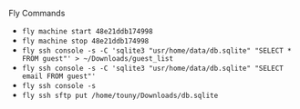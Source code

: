 Fly Commands
- `fly machine start 48e21ddb174998`
- `fly machine stop 48e21ddb174998`
- `fly ssh console -s -C 'sqlite3 "usr/home/data/db.sqlite" "SELECT * FROM guest"' > ~/Downloads/guest_list`
- `fly ssh console -s -C 'sqlite3 "usr/home/data/db.sqlite" "SELECT email FROM guest"'`
- `fly ssh console -s`
- `fly ssh sftp put /home/touny/Downloads/db.sqlite`
